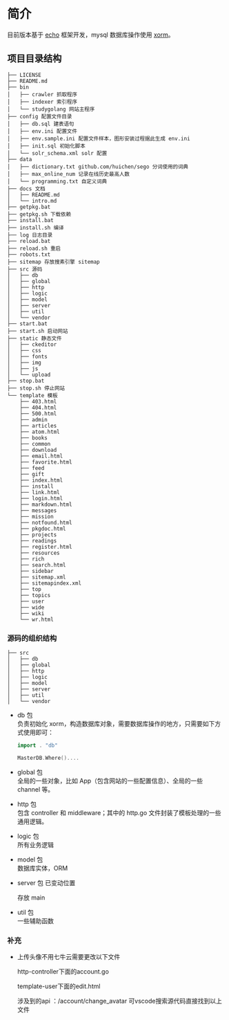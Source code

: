 # 简介

目前版本基于 [echo](https://github.com/labstack/echo) 框架开发，mysql 数据库操作使用 [xorm](http://books.studygolang.com/xorm)。

## 项目目录结构

```console
├── LICENSE
├── README.md
├── bin
│   ├── crawler 抓取程序
│   ├── indexer 索引程序
│   └── studygolang 网站主程序
├── config 配置文件目录
│   ├── db.sql 建表语句
│   ├── env.ini 配置文件
│   ├── env.sample.ini 配置文件样本，图形安装过程据此生成 env.ini
│   ├── init.sql 初始化脚本
│   └── solr_schema.xml solr 配置
├── data
│   ├── dictionary.txt github.com/huichen/sego 分词使用的词典
│   ├── max_online_num 记录在线历史最高人数
│   └── programming.txt 自定义词典
├── docs 文档
│   ├── README.md
│   └── intro.md
├── getpkg.bat
├── getpkg.sh 下载依赖
├── install.bat
├── install.sh 编译
├── log 日志目录
├── reload.bat
├── reload.sh 重启
├── robots.txt
├── sitemap 存放搜素引擎 sitemap
├── src 源码
│   ├── db
│   ├── global
│   ├── http
│   ├── logic
│   ├── model
│   ├── server
│   ├── util
│   └── vendor
├── start.bat
├── start.sh 启动网站
├── static 静态文件
│   ├── ckeditor
│   ├── css
│   ├── fonts
│   ├── img
│   ├── js
│   └── upload
├── stop.bat
├── stop.sh 停止网站
└── template 模板
    ├── 403.html
    ├── 404.html
    ├── 500.html
    ├── admin
    ├── articles
    ├── atom.html
    ├── books
    ├── common
    ├── download
    ├── email.html
    ├── favorite.html
    ├── feed
    ├── gift
    ├── index.html
    ├── install
    ├── link.html
    ├── login.html
    ├── markdown.html
    ├── messages
    ├── mission
    ├── notfound.html
    ├── pkgdoc.html
    ├── projects
    ├── readings
    ├── register.html
    ├── resources
    ├── rich
    ├── search.html
    ├── sidebar
    ├── sitemap.xml
    ├── sitemapindex.xml
    ├── top
    ├── topics
    ├── user
    ├── wide
    ├── wiki
    └── wr.html
```

### 源码的组织结构

```console
├── src
│   ├── db
│   ├── global
│   ├── http
│   ├── logic
│   ├── model
│   ├── server
│   ├── util
│   └── vendor
```

- db 包  
    负责初始化 xorm，构造数据库对象，需要数据库操作的地方，只需要如下方式使用即可：
    
    ```go
    import . "db"

    MasterDB.Where()....
    ```
    
- global 包  
    全局的一些对象，比如 App（包含网站的一些配置信息）、全局的一些 channel 等。
- http 包  
    包含 controller 和 middleware；其中的 http.go 文件封装了模板处理的一些通用逻辑。
- logic 包  
    所有业务逻辑
- model 包  
    数据库实体，ORM
- server 包  已变动位置
    
    存放 main 
- util 包  
    一些辅助函数

### 补充

- 上传头像不用七牛云需要更改以下文件

    http-controller下面的account.go

    template-user下面的edit.html

    涉及到的api ：/account/change_avatar 可vscode搜索源代码直接找到以上文件

